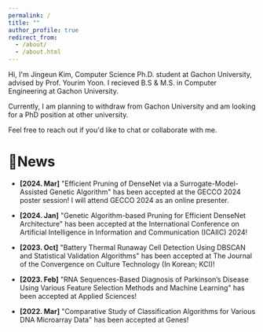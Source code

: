 ```yaml
---
permalink: /
title: ""
author_profile: true
redirect_from: 
  - /about/
  - /about.html
---
```


Hi, I'm Jingeun Kim, Computer Science Ph.D. student at Gachon University, advised by Prof. Yourim Yoon.
I recieved B.S & M.S. in Computer Engineering at Gachon University.

Currently, I am planning to withdraw from Gachon University and am looking for a PhD position at other university.

Feel free to reach out if you'd like to chat or collaborate with me.

News
==================================================================================================================

- **[2024. Mar]** "Efficient Pruning of DenseNet via a Surrogate-Model-Assisted Genetic Algorithm" has been accepted at the GECCO 2024 poster session! I will attend GECCO 2024 as an online presenter.

- **[2024. Jan]** "Genetic Algorithm-based Pruning for Efficient DenseNet Architecture" has been accepted at the International Conference on Artificial Intelligence in Information and Communication (ICAIIC) 2024!

- **[2023. Oct]** "Battery Thermal Runaway Cell Detection Using DBSCAN and Statistical Validation Algorithms" has been accepted at The Journal of the Convergence on Culture Technology (In Korean; KCI)!

- **[2023. Feb]** "RNA Sequences-Based Diagnosis of Parkinson’s Disease Using Various Feature Selection Methods and Machine Learning" has been accepted at Applied Sciences!

- **[2022. Mar]** "Comparative Study of Classification Algorithms for Various DNA Microarray Data" has been accepted at Genes!
